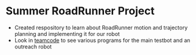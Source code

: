 # Summer RoadRunner Project
- Created respository to learn about RoadRunner motion and trajectory planning and implementing it for our robot
- Look in [teamcode](TeamCode/src/main/java/org/firstinspires/ftc/teamcode) to see various programs for the main testbot and an outreach robot
